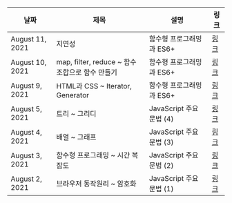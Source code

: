 | 날짜 | 제목  | 설명              | 링크     |
| ---- | ----- | ----------------- | -------- |
| August 11, 2021 | 지연성 | 함수형 프로그래밍과 ES6+ | [링크](https://www.notion.so/hysoung/da9ffe5ee9f6450abe55ebbc8fdbe21a) |
| August 10, 2021 | map, filter, reduce ~ 함수 조합으로 함수 만들기 | 함수형 프로그래밍과 ES6+ | [링크](https://www.notion.so/hysoung/map-filter-reduce-ead2c42a04824a078273eb76df86a723) |
| August 9, 2021 | HTML과 CSS ~ Iterator, Generator | 함수형 프로그래밍과 ES6+ | [링크](https://www.notion.so/hysoung/HTML-CSS-Iterator-Generator-509b1092f7284f5aa4abf55ab07e2a95) |
| August 5, 2021 | 트리 ~ 그리디 | JavaScript 주요 문법 (4) | [링크](https://www.notion.so/hysoung/7ba850eb9321491c860cf5131628fa66) |
| August 4, 2021 | 배열 ~ 그래프 | JavaScript 주요 문법 (3) | [링크](https://www.notion.so/hysoung/ea109e6521564d17a60b0d0011dd5687) |
| August 3, 2021 | 함수형 프로그래밍 ~ 시간 복잡도 | JavaScript 주요 문법 (2) | [링크](https://www.notion.so/hysoung/bac7ceee3fe441259fe786c4941333fa) |
| August 2, 2021 | 브라우저 동작원리 ~ 암호화 | JavaScript 주요 문법 (1) | [링크](https://www.notion.so/hysoung/f5c6785482b6497e96ae0382fc026f8b) |